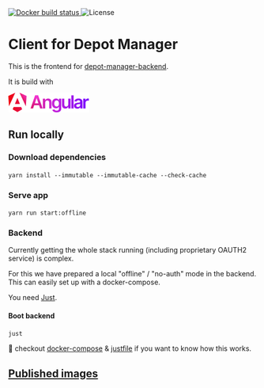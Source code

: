 <a href="https://cloud.docker.com/repository/docker/voegtlel/depot-manager-frontend/builds">
  <img src="https://img.shields.io/docker/cloud/build/voegtlel/depot-manager-frontend.svg" alt="Docker build status" />
</a>
<img src="https://img.shields.io/github/license/voegtlel/depot-manager-frontend.svg" alt="License" />

# Client for Depot Manager

This is the frontend for [depot-manager-backend](https://github.com/voegtlel/depot-manager-backend).

It is build with

![iDesk2 Reloaded logo][angular-logo]

## Run locally

### Download dependencies

``yarn install --immutable --immutable-cache --check-cache``

### Serve app

``yarn run start:offline``

### Backend

Currently getting the whole stack running (including proprietary OAUTH2 service) is complex.

For this we have prepared a local "offline" / "no-auth" mode in the backend.
This can easily set up with a docker-compose.

You need [Just](https://just.systems/man/en/).

#### Boot backend

``just``

🤔 checkout [docker-compose](local-backend-stack/docker-compose.yaml) & [justfile](justfile) if you want to know how this works.

## [Published images](https://github.com/jdav-freiburg/depot-manager-backend/pkgs/container/depot-manager-frontend)

[angular-logo]: doc/angular.svg "Angular Logo"
